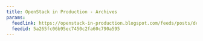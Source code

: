 ```yaml
---
title: OpenStack in Production - Archives
params:
  feedlink: https://openstack-in-production.blogspot.com/feeds/posts/default?alt=rss
  feedid: 5a265fc06b95ec7450c2fa60c790a595
---
```

